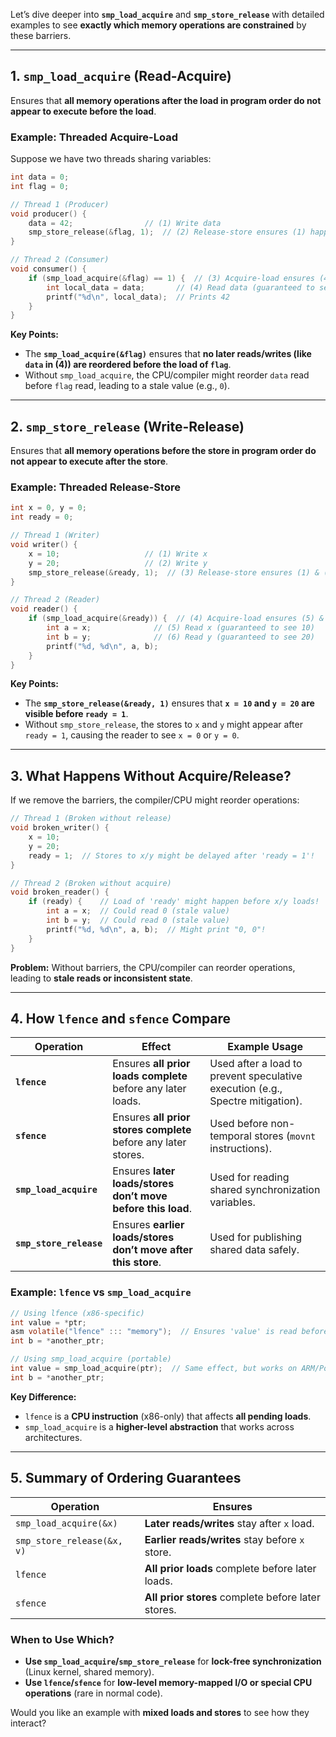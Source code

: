 Let’s dive deeper into **`smp_load_acquire`** and **`smp_store_release`** with detailed examples to see **exactly which memory operations are constrained** by these barriers.  

---

## **1. `smp_load_acquire` (Read-Acquire)**
Ensures that **all memory operations after the load in program order do not appear to execute before the load**.  

### **Example: Threaded Acquire-Load**
Suppose we have two threads sharing variables:
```c
int data = 0;
int flag = 0;

// Thread 1 (Producer)
void producer() {
    data = 42;                // (1) Write data
    smp_store_release(&flag, 1);  // (2) Release-store ensures (1) happens before (2)
}

// Thread 2 (Consumer)
void consumer() {
    if (smp_load_acquire(&flag) == 1) {  // (3) Acquire-load ensures (4) happens after (3)
        int local_data = data;       // (4) Read data (guaranteed to see 42)
        printf("%d\n", local_data);  // Prints 42
    }
}
```
**Key Points:**
- The **`smp_load_acquire(&flag)`** ensures that **no later reads/writes (like `data` in (4)) are reordered before the load of `flag`**.
- Without `smp_load_acquire`, the CPU/compiler might reorder `data` read before `flag` read, leading to a stale value (e.g., `0`).

---

## **2. `smp_store_release` (Write-Release)**
Ensures that **all memory operations before the store in program order do not appear to execute after the store**.  

### **Example: Threaded Release-Store**
```c
int x = 0, y = 0;
int ready = 0;

// Thread 1 (Writer)
void writer() {
    x = 10;                   // (1) Write x
    y = 20;                   // (2) Write y
    smp_store_release(&ready, 1);  // (3) Release-store ensures (1) & (2) complete before (3)
}

// Thread 2 (Reader)
void reader() {
    if (smp_load_acquire(&ready)) {  // (4) Acquire-load ensures (5) & (6) happen after (4)
        int a = x;              // (5) Read x (guaranteed to see 10)
        int b = y;              // (6) Read y (guaranteed to see 20)
        printf("%d, %d\n", a, b);
    }
}
```
**Key Points:**
- The **`smp_store_release(&ready, 1)`** ensures that **`x = 10` and `y = 20` are visible before `ready = 1`**.
- Without `smp_store_release`, the stores to `x` and `y` might appear after `ready = 1`, causing the reader to see `x = 0` or `y = 0`.

---

## **3. What Happens Without Acquire/Release?**
If we remove the barriers, the compiler/CPU might reorder operations:
```c
// Thread 1 (Broken without release)
void broken_writer() {
    x = 10;
    y = 20;
    ready = 1;  // Stores to x/y might be delayed after 'ready = 1'!
}

// Thread 2 (Broken without acquire)
void broken_reader() {
    if (ready) {    // Load of 'ready' might happen before x/y loads!
        int a = x;  // Could read 0 (stale value)
        int b = y;  // Could read 0 (stale value)
        printf("%d, %d\n", a, b);  // Might print "0, 0"!
    }
}
```
**Problem:** Without barriers, the CPU/compiler can reorder operations, leading to **stale reads or inconsistent state**.

---

## **4. How `lfence` and `sfence` Compare**
| Operation | Effect | Example Usage |
|-----------|--------|---------------|
| **`lfence`** | Ensures **all prior loads complete** before any later loads. | Used after a load to prevent speculative execution (e.g., Spectre mitigation). |
| **`sfence`** | Ensures **all prior stores complete** before any later stores. | Used before non-temporal stores (`movnt` instructions). |
| **`smp_load_acquire`** | Ensures **later loads/stores don’t move before this load**. | Used for reading shared synchronization variables. |
| **`smp_store_release`** | Ensures **earlier loads/stores don’t move after this store**. | Used for publishing shared data safely. |

### **Example: `lfence` vs `smp_load_acquire`**
```c
// Using lfence (x86-specific)
int value = *ptr;
asm volatile("lfence" ::: "memory");  // Ensures 'value' is read before proceeding
int b = *another_ptr;

// Using smp_load_acquire (portable)
int value = smp_load_acquire(ptr);  // Same effect, but works on ARM/PowerPC too
int b = *another_ptr;
```
**Key Difference:**  
- `lfence` is a **CPU instruction** (x86-only) that affects **all pending loads**.
- `smp_load_acquire` is a **higher-level abstraction** that works across architectures.

---

## **5. Summary of Ordering Guarantees**
| Operation | Ensures |
|-----------|---------|
| `smp_load_acquire(&x)` | **Later reads/writes** stay after `x` load. |
| `smp_store_release(&x, v)` | **Earlier reads/writes** stay before `x` store. |
| `lfence` | **All prior loads** complete before later loads. |
| `sfence` | **All prior stores** complete before later stores. |

### **When to Use Which?**
- **Use `smp_load_acquire`/`smp_store_release`** for **lock-free synchronization** (Linux kernel, shared memory).
- **Use `lfence`/`sfence`** for **low-level memory-mapped I/O or special CPU operations** (rare in normal code).

Would you like an example with **mixed loads and stores** to see how they interact?
